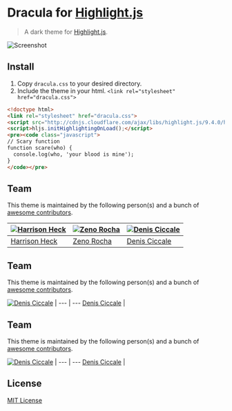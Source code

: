 # Dracula for [Highlight.js](http://highlightjs.org)

> A dark theme for [Highlight.js](http://highlightjs.org).

![Screenshot](https://draculatheme.com/assets/img/screenshots/highlightjs.png)

## Install

1. Copy `dracula.css` to your desired directory.
2. Include the theme in your html. `<link rel="stylesheet" href="dracula.css">`

```html
<!doctype html>
<link rel="stylesheet" href="dracula.css">
<script src="http://cdnjs.cloudflare.com/ajax/libs/highlight.js/9.4.0/highlight.min.js"></script>
<script>hljs.initHighlightingOnLoad();</script>
<pre><code class="javascript">
// Scary function
function scare(who) {
  console.log(who, 'your blood is mine');
}
</code></pre>
```

## Team

This theme is maintained by the following person(s) and a bunch of [awesome contributors](https://github.com/dracula/highlightjs/graphs/contributors).

[![Harrison Heck](https://avatars0.githubusercontent.com/u/1037526?v=3&s=70)](https://github.com/nesl247) | [![Zeno Rocha](https://avatars2.githubusercontent.com/u/398893?v=3&s=70)](https://github.com/zenorocha) | [![Denis Ciccale](https://avatars0.githubusercontent.com/u/539546?v=3&s=70)](https://github.com/dciccale)
--- | --- | ---
[Harrison Heck](https://github.com/nesl247) | [Zeno Rocha](https://github.com/zenorocha) | [Denis Ciccale](https://github.com/dciccale)

## Team

This theme is maintained by the following person(s) and a bunch of [awesome contributors](https://github.com/dracula/highlightjs/graphs/contributors).

[![Denis Ciccale](https://avatars0.githubusercontent.com/u/539546?v=3&s=70)](https://github.com/dciccale) |
--- | ---
[Denis Ciccale](https://github.com/dciccale) |

## Team

This theme is maintained by the following person(s) and a bunch of [awesome contributors](https://github.com/dracula/highlightjs/graphs/contributors).

[![Denis Ciccale](https://avatars0.githubusercontent.com/u/539546?v=3&s=70)](https://github.com/dciccale) |
--- | ---
[Denis Ciccale](https://github.com/dciccale) |

## License

[MIT License](./LICENSE)
